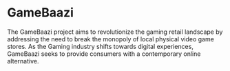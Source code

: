 # GameBaazi
The GameBaazi project aims to revolutionize the gaming retail landscape by addressing the need to break the monopoly of local physical video game stores. As the Gaming industry shifts towards digital experiences, GameBaazi seeks to provide consumers with a contemporary online alternative.
